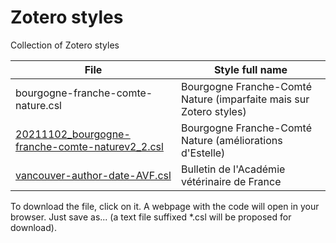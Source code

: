 # Zotero styles
 Collection of Zotero styles

| File | Style full name |
| --- | --- |
| bourgogne-franche-comte-nature.csl | Bourgogne Franche-Comté Nature (imparfaite mais sur Zotero styles)|
| [20211102_bourgogne-franche-comte-naturev2_2.csl](https://raw.githubusercontent.com/pgiraudoux/Zotero-styles-PG/master/20211102_bourgogne-franche-comte-naturev2_2.csl) | Bourgogne Franche-Comté Nature (améliorations d'Estelle) |
| [vancouver-author-date-AVF.csl](https://raw.githubusercontent.com/pgiraudoux/Zotero-styles-PG/master/vancouver-author-date-AVF.csl) | Bulletin de l'Académie vétérinaire de France |

To download the file, click on it. A webpage with the code will open in your browser. Just save as... (a text file suffixed *.csl will be proposed for download).

